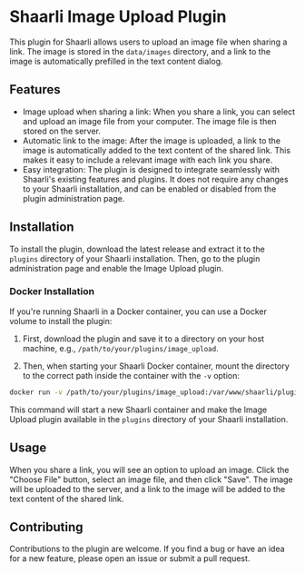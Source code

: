 # Shaarli Image Upload Plugin

This plugin for Shaarli allows users to upload an image file when sharing a link. The image is stored in the `data/images` directory, and a link to the image is automatically prefilled in the text content dialog.

## Features

- Image upload when sharing a link: When you share a link, you can select and upload an image file from your computer. The image file is then stored on the server.
- Automatic link to the image: After the image is uploaded, a link to the image is automatically added to the text content of the shared link. This makes it easy to include a relevant image with each link you share.
- Easy integration: The plugin is designed to integrate seamlessly with Shaarli's existing features and plugins. It does not require any changes to your Shaarli installation, and can be enabled or disabled from the plugin administration page.

## Installation

To install the plugin, download the latest release and extract it to the `plugins` directory of your Shaarli installation. Then, go to the plugin administration page and enable the Image Upload plugin.

### Docker Installation

If you're running Shaarli in a Docker container, you can use a Docker volume to install the plugin:

1. First, download the plugin and save it to a directory on your host machine, e.g., `/path/to/your/plugins/image_upload`.

2. Then, when starting your Shaarli Docker container, mount the directory to the correct path inside the container with the `-v` option:

```bash
docker run -v /path/to/your/plugins/image_upload:/var/www/shaarli/plugins/image_upload -d -p 80:80 --name shaarli shaarli/shaarli
```

This command will start a new Shaarli container and make the Image Upload plugin available in the `plugins` directory of your Shaarli installation.

## Usage

When you share a link, you will see an option to upload an image. Click the "Choose File" button, select an image file, and then click "Save". The image will be uploaded to the server, and a link to the image will be added to the text content of the shared link.

## Contributing

Contributions to the plugin are welcome. If you find a bug or have an idea for a new feature, please open an issue or submit a pull request.
